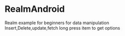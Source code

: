 # RealmAndroid

Realm example for beginners for data manipulation
Insert,Delete,update,fetch
long press item to get options
